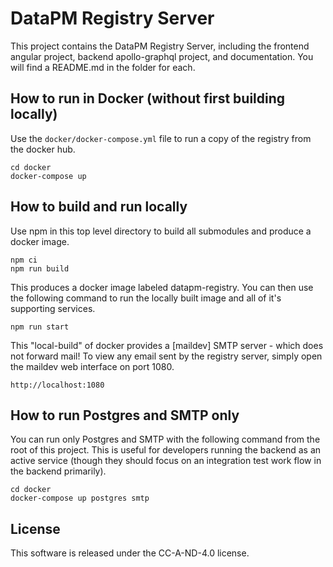 # DataPM Registry Server

This project contains the DataPM Registry Server, including the frontend angular project, backend apollo-graphql project, and documentation. You will find a README.md in the folder for each.

## How to run in Docker (without first building locally)

Use the `docker/docker-compose.yml` file to run a copy of the registry from the docker hub.

```
cd docker
docker-compose up
```

## How to build and run locally

Use npm in this top level directory to build all submodules and produce a docker image.

```
npm ci
npm run build
```

This produces a docker image labeled datapm-registry. You can then use the following command to run the locally built image and all of it's supporting services.

```
npm run start
```

This "local-build" of docker provides a [maildev] SMTP server - which does not forward mail! To view any email sent by the registry server, simply open the maildev web interface on port 1080.

```
http://localhost:1080
```

## How to run Postgres and SMTP only

You can run only Postgres and SMTP with the following command from the root of this project. This is useful for developers running the backend as an active service (though they should focus on an integration test work flow in the backend primarily).

```
cd docker
docker-compose up postgres smtp
```

## License

This software is released under the CC-A-ND-4.0 license.


